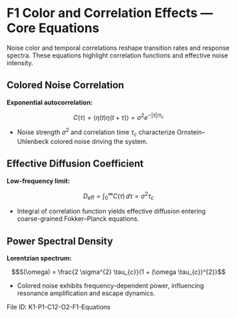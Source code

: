 # F1 Color and Correlation Effects — Core Equations

Noise color and temporal correlations reshape transition rates and response spectra. These equations highlight correlation functions and effective noise intensity.

## Colored Noise Correlation
**Exponential autocorrelation:**

$$C(\tau) = \langle \eta(t) \eta(t+\tau) \rangle = \sigma^{2} e^{-|
\tau|/\tau_{c}}$$

- Noise strength $\sigma^{2}$ and correlation time $\tau_{c}$ characterize Ornstein–Uhlenbeck colored noise driving the system.

## Effective Diffusion Coefficient
**Low-frequency limit:**

$$D_{\text{eff}} = \int_{0}^{\infty} C(\tau) \, d\tau = \sigma^{2} \tau_{c}$$

- Integral of correlation function yields effective diffusion entering coarse-grained Fokker–Planck equations.

## Power Spectral Density
**Lorentzian spectrum:**

$$S(\omega) = \frac{2 \sigma^{2} \tau_{c}}{1 + (\omega \tau_{c})^{2}}$$

- Colored noise exhibits frequency-dependent power, influencing resonance amplification and escape dynamics.

File ID: K1-P1-C12-O2-F1-Equations
